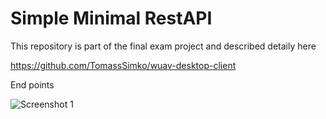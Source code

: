 # Simple Minimal RestAPI 

This repository is part of the final exam project and described detaily here 

https://github.com/TomassSimko/wuav-desktop-client

End points 

<div style="display: flex;">
  <img alt="Screenshot 1" src="https://github.com/TomassSimko/wuav-desktop-client/assets/72190589/3d580d9a-3f14-477e-88c4-7910c97c9f37">
</div>
